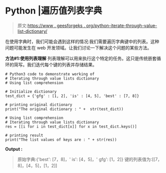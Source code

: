 # Python |遍历值列表字典

> 原文:[https://www . geesforgeks . org/python-iterate-through-value-list-dictionary/](https://www.geeksforgeeks.org/python-iterate-through-value-lists-dictionary/)

在使用字典时，我们可能会遇到这样的情况:我们需要遍历字典键中的列表。这种问题可能发生在 web 开发领域。让我们讨论一下解决这个问题的某些方法。

**方法#1:使用列表理解**
列表理解可以用来执行这个特定的任务。这只是传统嵌套循环的简写。我们迭代每个键的列表并存储结果。

```
# Python3 code to demonstrate working of
# Iterating through value lists dictionary
# Using list comprehension

# Initialize dictionary
test_dict = {'gfg' : [1, 2], 'is' : [4, 5], 'best' : [7, 8]}

# printing original dictionary
print("The original dictionary : " +  str(test_dict))

# Using list comprehension
# Iterating through value lists dictionary
res = [[i for i in test_dict[x]] for x in test_dict.keys()]

# printing result 
print("The list values of keys are : " + str(res))
```

**Output :**

> 原始字典:{'best': [7，8]，' is': [4，5]，' gfg': [1，2]}
> 键的列表值为:[[7，8]，[4，5]，[1，2]]